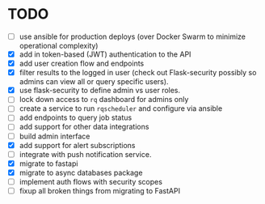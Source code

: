 # TODO

- [ ] use ansible for production deploys (over Docker Swarm to minimize operational complexity)
- [x] add in token-based (JWT) authentication to the API
- [x] add user creation flow and endpoints
- [x] filter results to the logged in user (check out Flask-security possibly so admins can view all or query specific users).
- [x] use flask-security to define admin vs user roles.
- [ ] lock down access to `rq` dashboard for admins only
- [ ] create a service to run `rqscheduler` and configure via ansible
- [ ] add endpoints to query job status
- [ ] add support for other data integrations
- [ ] build admin interface
- [x] add support for alert subscriptions
- [ ] integrate with push notification service.
- [x] migrate to fastapi
- [x] migrate to async databases package
- [ ] implement auth flows with security scopes
- [ ] fixup all broken things from migrating to FastAPI
